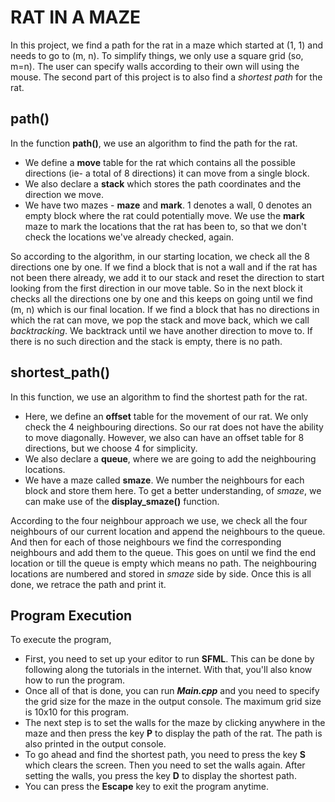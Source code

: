 # RAT IN A MAZE

In this project, we find a path for the rat in a maze which started at (1, 1) and needs to go to (m, n). To simplify things, we only use a square grid (so, m=n). The user can specify walls according to their own will using the mouse. The second part of this project is to also find a _shortest path_ for the rat.

## path()

In the function **path()**, we use an algorithm to find the path for the rat.

- We define a **move** table for the rat which contains all the possible directions (ie- a total of 8 directions) it can move from a single block.
- We also declare a **stack** which stores the path coordinates and the direction we move.
- We have two mazes - **maze** and **mark**. 1 denotes a wall, 0 denotes an empty block where the rat could potentially move. We use the **mark** maze to mark the locations that the rat has been to, so that we don't check the locations we've already checked, again.

So according to the algorithm, in our starting location, we check all the 8 directions one by one. If we find a block that is not a wall and if the rat has not been there already, we add it to our stack and reset the direction to start looking from the first direction in our move table. So in the next block it checks all the directions one by one and this keeps on going until we find (m, n) which is our final location. If we find a block that has no directions in which the rat can move, we pop the stack and move back, which we call _backtracking_. We backtrack until we have another direction to move to. If there is no such direction and the stack is empty, there is no path.

## shortest_path()

In this function, we use an algorithm to find the shortest path for the rat.

- Here, we define an **offset** table for the movement of our rat. We only check the 4 neighbouring directions. So our rat does not have the ability to move diagonally. However, we also can have an offset table for 8 directions, but we choose 4 for simplicity.
- We also declare a **queue**, where we are going to add the neighbouring locations.
- We have a maze called **smaze**. We number the neighbours for each block and store them here. To get a better understanding, of _smaze_, we can make use of the **display_smaze()** function.

According to the four neighbour approach we use, we check all the four neighbours of our current location and append the neighbours to the queue. And then for each of those neighbours we find the corresponding neighbours and add them to the queue. This goes on until we find the end location or till the queue is empty which means no path. The neighbouring locations are numbered and stored in _smaze_ side by side. Once this is all done, we retrace the path and print it.

## Program Execution

To execute the program,

- First, you need to set up your editor to run **SFML**. This can be done by following along the tutorials in the internet. With that, you'll also know how to run the program.
- Once all of that is done, you can run _**Main.cpp**_ and you need to specify the grid size for the maze in the output console. The maximum grid size is 10x10 for this program.
- The next step is to set the walls for the maze by clicking anywhere in the maze and then press the key **P** to display the path of the rat. The path is also printed in the output console.
- To go ahead and find the shortest path, you need to press the key **S** which clears the screen. Then you need to set the walls again. After setting the walls, you press the key **D** to display the shortest path.
- You can press the **Escape** key to exit the program anytime.
